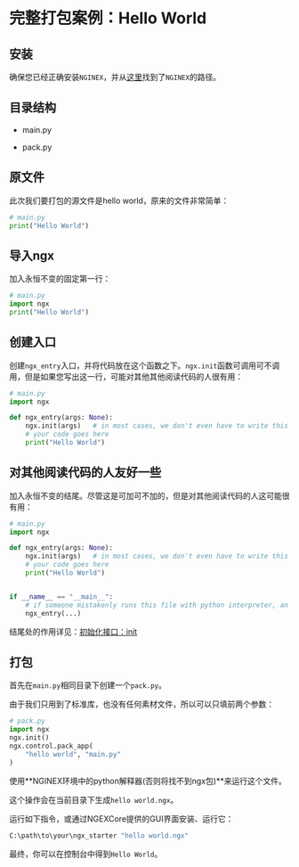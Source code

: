 # 完整打包案例：Hello World

## 安装

确保您已经正确安装```NGINEX```，并从[这里](find_nginex.md)找到了```NGINEX```的路径。

## 目录结构

- main.py

- pack.py

## 原文件

此次我们要打包的源文件是hello world，原来的文件非常简单：

```python
# main.py
print("Hello World")
```

## 导入ngx

加入永恒不变的固定第一行：

```python
# main.py
import ngx
print("Hello World")
```

## 创建入口

创建```ngx_entry```入口，并将代码放在这个函数之下。```ngx.init```函数可调用可不调用，但是如果您写出这一行，可能对其他其他阅读代码的人很有用：

```python
# main.py
import ngx

def ngx_entry(args: None):
    ngx.init(args)   # in most cases, we don't even have to write this
    # your code goes here
    print("Hello World")
```

## 对其他阅读代码的人友好一些

加入永恒不变的结尾。尽管这是可加可不加的，但是对其他阅读代码的人这可能很有用：

```python
# main.py
import ngx

def ngx_entry(args: None):
    ngx.init(args)   # in most cases, we don't even have to write this
    # your code goes here
    print("Hello World")


if __name__ == "__main__":
    # if someone mistakenly runs this file with python interpreter, an NgxError will be raised
    ngx_entry(...)
```

结尾处的作用详见：[初始化接口：init](ngx/01ngx-init.md)

## 打包

首先在```main.py```相同目录下创建一个```pack.py```。

由于我们只用到了标准库，也没有任何素材文件，所以可以只填前两个参数：

```python
# pack.py
import ngx
ngx.init()
ngx.control.pack_app(
	"hello world", "main.py"
)

```

使用**NGINEX环境中的python解释器(否则将找不到ngx包)**来运行这个文件。

这个操作会在当前目录下生成```hello world.ngx```。

运行如下指令，或通过NGEXCore提供的GUI界面安装、运行它：

```cmd
C:\path\to\your\ngx_starter "hello world.ngx"
```

最终，你可以在控制台中得到```Hello World```。



